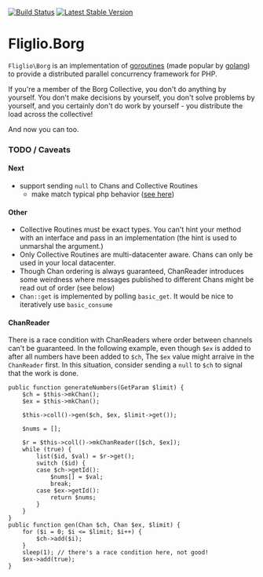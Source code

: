 [![Build Status](https://travis-ci.org/fliglio/borg.svg?branch=master)](https://travis-ci.org/fliglio/borg)
[![Latest Stable Version](https://poser.pugx.org/fliglio/borg/v/stable.svg)](https://packagist.org/packages/fliglio/borg)



# Fliglio.Borg

`Fliglio\Borg` is an implementation of [goroutines]() (made popular by [golang]()) to provide a distributed parallel
concurrency framework for PHP.

If you're a member of the Borg Collective, you don't do anything by yourself. You don't make decisions by yourself, you
don't solve problems by yourself, and you certainly don't do work by yourself - you distribute the load across the collective!

And now you can too.







### TODO / Caveats

#### Next

- support sending `null` to Chans and Collective Routines
	- make match typical php behavior ([see here](http://artur.ejsmont.org/blog/content/php-typehints-causing-errors-when-null-gets-passed-in))

#### Other

- Collective Routines must be exact types. You can't hint your method with an interface and pass in an
  implementation (the hint is used to unmarshal the argument.)
- Only Collective Routines are multi-datacenter aware. Chans can only be used in your local datacenter.
- Though Chan ordering is always guaranteed, ChanReader introduces some weirdness where messages published to
  different Chans might be read out of order (see below)
- `Chan::get` is implemented by polling `basic_get`. It would be nice to iteratively use `basic_consume`

#### ChanReader
There is a race condition with ChanReaders where order between channels can't be guaranteed.
In the following example, even though `$ex` is added to after all numbers have been added to `$ch`,
The `$ex` value might arraive in the `ChanReader` first. In this situation, consider
sending a `null` to `$ch` to signal that the work is done.



	public function generateNumbers(GetParam $limit) {
		$ch = $this->mkChan();
		$ex = $this->mkChan();

		$this->coll()->gen($ch, $ex, $limit->get());
		
		$nums = [];

		$r = $this->coll()->mkChanReader([$ch, $ex]);
		while (true) {
			list($id, $val) = $r->get();
			switch ($id) {
			case $ch->getId():
				$nums[] = $val;
				break;
			case $ex->getId():
				return $nums;
			}
		}
	}
	public function gen(Chan $ch, Chan $ex, $limit) {
		for ($i = 0; $i <= $limit; $i++) {
			$ch->add($i);
		}
		sleep(1); // there's a race condition here, not good!
		$ex->add(true);
	}
